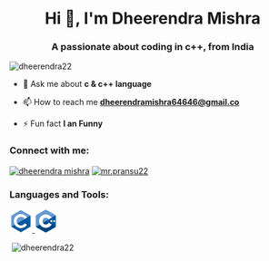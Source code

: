 <h1 align="center">Hi 👋, I'm Dheerendra Mishra</h1>
<h3 align="center">A passionate about coding in c++, from India</h3>

<p align="left"> <img src="https://komarev.com/ghpvc/?username=dheerendra22&label=Profile%20views&color=0e75b6&style=flat" alt="dheerendra22" /> </p>

- 💬 Ask me about **c & c++ language**

- 📫 How to reach me **dheerendramishra64646@gmail.co**

- ⚡ Fun fact **I an Funny**

<h3 align="left">Connect with me:</h3>
<p align="left">
<a href="https://fb.com/dheerendra mishra" target="blank"><img align="center" src="https://raw.githubusercontent.com/rahuldkjain/github-profile-readme-generator/master/src/images/icons/Social/facebook.svg" alt="dheerendra mishra" height="30" width="40" /></a>
<a href="https://instagram.com/mr.pransu22" target="blank"><img align="center" src="https://raw.githubusercontent.com/rahuldkjain/github-profile-readme-generator/master/src/images/icons/Social/instagram.svg" alt="mr.pransu22" height="30" width="40" /></a>
</p>

<h3 align="left">Languages and Tools:</h3>
<p align="left"> <a href="https://www.cprogramming.com/" target="_blank" rel="noreferrer"> <img src="https://raw.githubusercontent.com/devicons/devicon/master/icons/c/c-original.svg" alt="c" width="40" height="40"/> </a> <a href="https://www.w3schools.com/cpp/" target="_blank" rel="noreferrer"> <img src="https://raw.githubusercontent.com/devicons/devicon/master/icons/cplusplus/cplusplus-original.svg" alt="cplusplus" width="40" height="40"/> </a> </p>

<p>&nbsp;<img align="center" src="https://github-readme-stats.vercel.app/api?username=dheerendra22&show_icons=true&locale=en" alt="dheerendra22" /></p>
